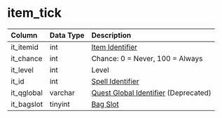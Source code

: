# item_tick

| Column | Data Type | Description |
| :--- | :--- | :--- |
| it_itemid | int | [Item Identifier](items.md) |
| it_chance | int | Chance: 0 = Never, 100 = Always |
| it_level | int | Level |
| it_id | int | [Spell Identifier](../../schema/spells/spells_new.md) |
| it_qglobal | varchar | [Quest Global Identifier](../../schema/data-storage/quest_globals.md) \(Deprecated\) |
| it_bagslot | tinyint | [Bag Slot](../../../../categories/inventory/inventory-slots) |

